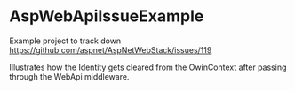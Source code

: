 # AspWebApiIssueExample
Example project to track down https://github.com/aspnet/AspNetWebStack/issues/119

Illustrates how the Identity gets cleared from the OwinContext after passing through the WebApi middleware.
